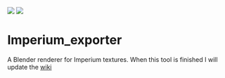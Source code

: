 ![](https://img.shields.io/badge/Blender%20version-2.8x-orange?style=for-the-badge&logo=blender&logoColor=white)
![](https://img.shields.io/github/v/tag/JavierRojo/Imperium_exporter?color=green&label=Add-on%20version&logo=python&logoColor=white&style=for-the-badge)

# Imperium_exporter
A Blender renderer for Imperium textures. When this tool is finished I will update the [wiki](https://github.com/JavierRojo/Imperium_exporter/wiki)
